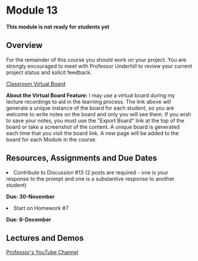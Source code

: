 # Module 13
****This module is not ready for students yet****

## Overview
For the remainder of this course you should work on your project.  You are strongly encouraged to meet with Professor Underhill to review your current project status and solicit feedback.


[Classroom Virtual Board](https://www.thomasu.me/boards/cloudmgmt-fall2020)

****About the Virtual Board Feature:****
I may use a virtual board during my lecture recordings to aid in the learning process.  The link above will generate a unique instance of the board for each student, so you are welcome to write notes on the board and only you will see them.  If you wish to save your notes, you must use the "Export Board" link at the top of the board or take a screenshot of the content.  A unique board is generated each time that you visit the board link.  A new page will be added to the board for each Module in the course.<br>

## Resources, Assignments and Due Dates

<li>Contribute to Discussion #13 (2 posts are required - one is your response to the prompt and one is a substantive response to another student) <br>

****Due: 30-November**** <br>

<li>Start on Homework #7 <br>

****Due: 6-December**** <br>

## Lectures and Demos
[Professor's YouTube Channel](https://www.youtube.com/channel/UC3vqKF4jspXh8hxFLpTfsyw?view_as=subscriber)<br><br>
